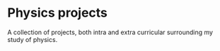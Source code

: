 # Physics projects
A collection of projects, both intra and extra curricular surrounding my study of physics.
